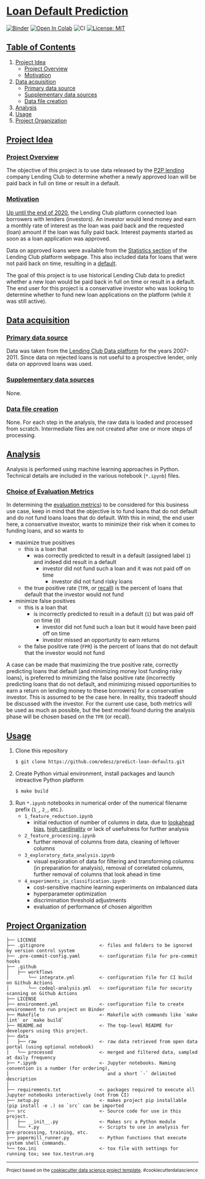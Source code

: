 # [Loan Default Prediction](#loan-default-prediction)

[![Binder](https://mybinder.org/badge_logo.svg)](https://mybinder.org/v2/gh/edesz/predict-loan-defaults) [![Open In Colab](https://colab.research.google.com/assets/colab-badge.svg)](https://colab.research.google.com/github/edesz/predict-loan-defaults/master/1_feature_reduction.ipynb) ![CI](https://github.com/edesz/predict-loan-defaults/workflows/CI/badge.svg) [![License: MIT](https://img.shields.io/badge/License-MIT-brightgreen.svg)](https://opensource.org/licenses/mit)

## [Table of Contents](#table-of-contents)
1. [Project Idea](#project-idea)
   * [Project Overview](#project-overview)
   * [Motivation](#motivation)
2. [Data acquisition](#data-acquisition)
   * [Primary data source](#primary-data-source)
   * [Supplementary data sources](#supplementary-data-sources)
   * [Data file creation](#data-file-creation)
3. [Analysis](#analysis)
4. [Usage](#usage)
5. [Project Organization](#project-organization)

## [Project Idea](#project-idea)

### [Project Overview](#project-overview)

The objective of this project is to use data released by the [P2P lending](https://en.wikipedia.org/wiki/Peer-to-peer_lending) company Lending Club to determine whether a newly approved loan will be paid back in full on time or result in a default.

### [Motivation](#motivation)
[Up until the end of 2020](https://www.fool.com/the-ascent/personal-loans/articles/lendingclub-ending-its-p2p-lending-platform-now-what/), the Lending Club platform connected loan borrowers with lenders (investors). An investor would lend money and earn a monthly rate of interest as the loan was paid back and the requested (loan) amount if the loan was fully paid back. Interest payments started as soon as a loan application was approved.

Data on approved loans were available from the [Statistics section](https://www.lendingclub.com/info/statistics.action) of the Lending Club platform webpage. This also included data for loans that were not paid back on time, resulting in a [default](https://en.wikipedia.org/wiki/Default_(finance)).

The goal of this project is to use historical Lending Club data to predict whether a new loan would be paid back in full on time or result in a default. The end user for this project is a conservative investor who was looking to determine whether to fund new loan applications on the platform (while it was still active).

## [Data acquisition](#data-acquisition)
### [Primary data source](#primary-data-source)
Data was taken from the [Lending Club Data platform](https://www.lendingclub.com/auth/login?login_url=%2Fstatistics%2Fadditional-statistics%3F) for the years 2007-2011. Since data on rejected loans is not useful to a prospective lender, only data on approved loans was used.

### [Supplementary data sources](#supplementary-data-sources)
None.

### [Data file creation](#data-file-creation)
None. For each step in the analysis, the raw data is loaded and processed from scratch. Intermediate files are not created after one or more steps of processing.

## [Analysis](#anlysis)
Analysis is performed using machine learning approaches in Python. Technical details are included in the various notebook (`*.ipynb`) files.

### [Choice of Evaluation Metrics](#choice-of-evaluation-metrics)
In determining the [evaluation metrics](https://en.wikipedia.org/wiki/Evaluation_measures_(information_retrieval)#Offline_metrics)) to be considered for this business use case, keep in mind that the objective is to fund loans that do not default and do not fund loans loans that do default. With this in mind, the end user here, a conservative investor, wants to minimize their risk when it comes to funding loans, and so wants to
- maximize true positives
  - this is a loan that
    - was correctly predicted to result in a default (assigned label `1`) and indeed did result in a default
      - investor did not fund such a loan and it was not paid off on time
        - investor did not fund risky loans
  - the true positive rate (`TPR`, or [recall](https://en.wikipedia.org/wiki/Precision_and_recall#Introduction)) is the percent of loans that default that the investor would not fund
- minimize false positives
  - this is a loan that
    - is incorrectly predicted to result in a default (`1`) but was paid off on time (`0`)
      - investor did not fund such a loan but it would have been paid off on time
      - investor missed an opportunity to earn returns
  - the false positive rate (`FPR`) is the percent of loans that do not default that the investor would not fund

A case can be made that maximizing the true positive rate, correctly predicting loans that default (and minimizing money lost funding risky loans), is preferred to minimizing the false positive rate (incorrectly predicting loans that do not default, and minimizing missed opportunities to earn a return on lending money to these borrowers) for a conservative investor. This is assumed to be the case here. In reality, this tradeoff should be discussed with the investor. For the current use case, both metrics will be used as much as possible, but the best model found during the analysis phase will be chosen based on the `TPR` (or recall).

## [Usage](#usage)
1. Clone this repository
   ```bash
   $ git clone https://github.com/edesz/predict-loan-defaults.git
   ```
2. Create Python virtual environment, install packages and launch intreactive Python platform
   ```bash
   $ make build
   ```
3. Run `*.ipynb` notebooks in numerical order of the numerical filename prefix (`1_`, `2_`, etc.).
   - `1_feature_reduction.ipynb`
     - initial reduction of number of columns in data, due to [lookahead bias](https://corporatefinanceinstitute.com/resources/knowledge/finance/look-ahead-bias/), [high cardinality](https://en.wikipedia.org/wiki/Cardinality_(SQL_statements)) or lack of usefulness for further analysis
   - `2_feature_processing.ipynb`
     - further removal of columns from data, cleaning of leftover columns
   - `3_exploratory_data_analysis.ipynb`
     - visual exploration of data for filtering and transforming columns (in preparation for analysis), removal of correlated columns, further removal of columns that look ahead in time
   - `4_experiments_in_classification.ipynb`
     - cost-sensitive machine learning experiments on imbalanced data
     - hyperparameter optimization
     - discrimination threshold adjustments
     - evaluation of performance of chosen algorithm

## [Project Organization](#project-organization)

    ├── LICENSE
    ├── .gitignore                    <- files and folders to be ignored by version control system
    ├── .pre-commit-config.yaml       <- configuration file for pre-commit hooks
    ├── .github
    │   ├── workflows
    │       └── integrate.yml         <- configuration file for CI build on Github Actions
    │       └── codeql-analysis.yml   <- configuration file for security scanning on Github Actions
    ├── LICENSE
    ├── environment.yml               <- configuration file to create environment to run project on Binder
    ├── Makefile                      <- Makefile with commands like `make lint` or `make build`
    ├── README.md                     <- The top-level README for developers using this project.
    ├── data
    │   ├── raw                       <- raw data retrieved from open data portal (using optional notebook)
    |   └── processed                 <- merged and filtered data, sampled at daily frequency
    ├── *.ipynb                       <- Jupyter notebooks. Naming convention is a number (for ordering),
    │                                    and a short `-` delimited description
    │
    ├── requirements.txt              <- packages required to execute all Jupyter notebooks interactively (not from CI)
    ├── setup.py                      <- makes project pip installable (pip install -e .) so `src` can be imported
    ├── src                           <- Source code for use in this project.
    │   ├── __init__.py               <- Makes src a Python module
    │   └── *.py                      <- Scripts to use in analysis for pre-processing, training, etc.
    ├── papermill_runner.py           <- Python functions that execute system shell commands.
    └── tox.ini                       <- tox file with settings for running tox; see tox.testrun.org

--------

<p><small>Project based on the <a target="_blank" href="https://drivendata.github.io/cookiecutter-data-science/">cookiecutter data science project template</a>. #cookiecutterdatascience</small></p>
